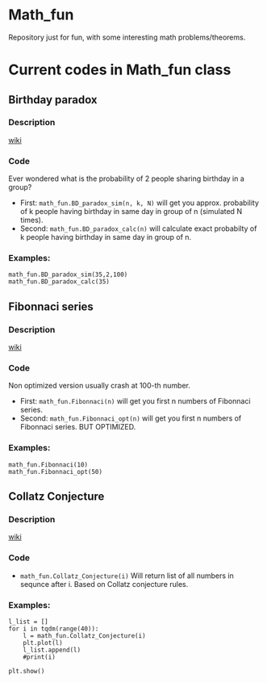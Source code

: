# Math_fun
Repository just for fun, with some interesting math problems/theorems.

# Current codes in Math_fun class

## Birthday paradox
### Description
[wiki](https://en.wikipedia.org/wiki/Birthday_problem)

### Code
Ever wondered what is the probability of 2 people sharing birthday in a group?
- First: ```math_fun.BD_paradox_sim(n, k, N)``` will get you approx. probability of k people having birthday in same day in group of n (simulated N times).
- Second: ```math_fun.BD_paradox_calc(n)``` will calculate exact probabilty of k people having birthday in same day in group of n.

### Examples:
```
math_fun.BD_paradox_sim(35,2,100)
math_fun.BD_paradox_calc(35)
```

## Fibonnaci series
### Description
[wiki](https://en.wikipedia.org/wiki/Fibonacci_number)

### Code
Non optimized version usually crash at 100-th number. 
- First: ```math_fun.Fibonnaci(n)``` will get you first n numbers of Fibonnaci series.
- Second: ```math_fun.Fibonnaci_opt(n)``` will get you first n numbers of Fibonnaci series. BUT OPTIMIZED. 

### Examples:
```
math_fun.Fibonnaci(10)
math_fun.Fibonnaci_opt(50)
```
## Collatz Conjecture
### Description
[wiki](https://en.wikipedia.org/wiki/Collatz_conjecture)

### Code
- ```math_fun.Collatz_Conjecture(i)``` Will return list of all numbers in sequnce after i. Based on Collatz conjecture rules.

### Examples:
```
l_list = []
for i in tqdm(range(40)):
    l = math_fun.Collatz_Conjecture(i)
    plt.plot(l)
    l_list.append(l)
    #print(i)

plt.show()
```
